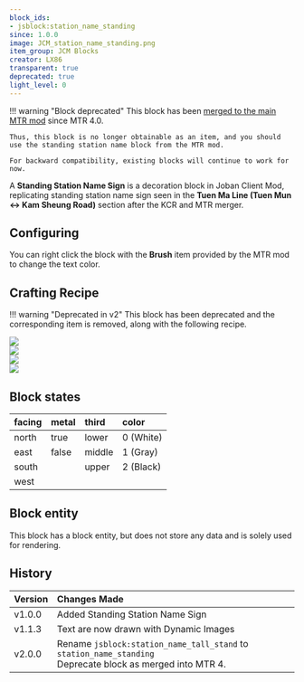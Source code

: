 ```yaml
---
block_ids:
- jsblock:station_name_standing
since: 1.0.0
image: JCM_station_name_standing.png
item_group: JCM Blocks
creator: LX86
transparent: true
deprecated: true
light_level: 0
---
```

!!! warning "Block deprecated"
    This block has been [merged to the main MTR mod](https://github.com/Minecraft-Transit-Railway/Minecraft-Transit-Railway/pull/1106) since MTR 4.0.

    Thus, this block is no longer obtainable as an item, and you should use the standing station name block from the MTR mod.

    For backward compatibility, existing blocks will continue to work for now.

A **Standing Station Name Sign** is a decoration block in Joban Client Mod, replicating standing station name sign seen in the **Tuen Ma Line (Tuen Mun <-> Kam Sheung Road)** section after the KCR and MTR merger.

## Configuring
You can right click the block with the **Brush** item provided by the MTR mod to change the text color.

## Crafting Recipe
!!! warning "Deprecated in v2"
    This block has been deprecated and the corresponding item is removed, along with the following recipe.

<div class="crafting">
    <div class="crafting-table">
        <!-- row 1 -->
        <div></div>
        <div><img src="../crafting/MTR_Station_name_tall_wall.png"></div>
        <div></div>
        <!-- row 2 -->
        <div></div>
        <div><img src="../crafting/Minecraft_Stick.png"></div>
        <div></div>
        <!-- row 3 -->
        <div></div>
        <div><img src="../crafting/Minecraft_Stick.png"></div>
        <div></div>
    </div>
    <div class="crafting-arrow"></div>
    <div class="crafting-result" data-count="4">
        <img src="../crafting/JCM_Item_Station_name_standing.png">
    </div>
</div>

## Block states
| facing | metal | third  | color     |
|:-------|:------|:-------|:----------|
| north  | true  | lower  | 0 (White) |
| east   | false | middle | 1 (Gray)  |
| south  |       | upper  | 2 (Black) |
| west   |       |        |           |

## Block entity
This block has a block entity, but does not store any data and is solely used for rendering.

## History
| Version | Changes Made                           |
|:--------|:---------------------------------------|
| v1.0.0  | Added Standing Station Name Sign       |
| v1.1.3  | Text are now drawn with Dynamic Images |
| v2.0.0  | Rename `jsblock:station_name_tall_stand` to `station_name_standing`<br>Deprecate block as merged into MTR 4. |
